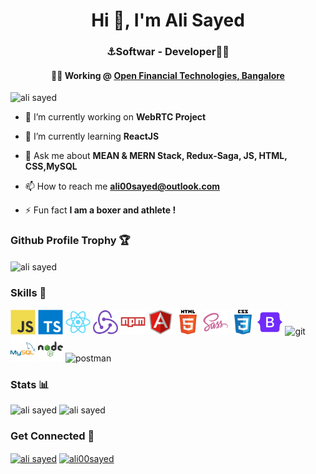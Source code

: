 <h1 align="center">Hi 👋, I'm Ali Sayed</h1>
<h3 align="center">⚓Softwar - Developer🧑‍💻</h3>
<h4 align="center">👨‍💻 Working @ <a href="https://in.open.money/">Open Financial Technologies, Bangalore</a></h3>


<p align="left"> <img src="https://komarev.com/ghpvc/?username=ali00sayed" alt="ali sayed" /> </p>

- 🔭 I’m currently working on **WebRTC Project**

- 🌱 I’m currently learning **ReactJS**

- 💬 Ask me about **MEAN & MERN Stack, Redux-Saga, JS, HTML, CSS,MySQL**

- 📫 How to reach me **ali00sayed@outlook.com**

- ⚡ Fun fact **I am a boxer and athlete !**

### Github Profile Trophy 🏆 
<img align="center" src="https://github-profile-trophy.vercel.app/?username=ali00sayed" alt="ali sayed" /> 

### Skills 🤨
<p align="left">
   <img src="https://github.com/devicons/devicon/blob/master/icons/javascript/javascript-original.svg" alt="javascript" width="40" height="40"/> 
  <img src="https://github.com/devicons/devicon/blob/master/icons/typescript/typescript-original.svg" alt="typescript" width="40" height="40"/>
   <img src="https://github.com/devicons/devicon/blob/master/icons/react/react-original.svg" alt="react" width="40" height="40"/> 
    <img src="https://github.com/devicons/devicon/blob/master/icons/redux/redux-original.svg" alt="redux" width="40" height="40"/> 
<!--   <img src="https://github.com/devicons/devicon/blob/master/icons/webpack/webpack-original.svg" alt="wepack" width="40" height="40"/> -->
<!--    <img src="https://github.com/devicons/devicon/blob/master/icons/babel/babel-original.svg" alt="babel" width="40" height="40"/> -->
<!--    <img src="https://github.com/devicons/devicon/blob/master/icons/yarn/yarn-original.svg" alt="yarn" width="40" height="40"/> -->
   <img src="https://github.com/devicons/devicon/blob/master/icons/npm/npm-original-wordmark.svg" alt="npm" width="40" height="40"/>
  <img src="https://github.com/devicons/devicon/blob/master/icons/angularjs/angularjs-original.svg" alt="angularjs" width="40" height="40"/>
    <img src="https://github.com/devicons/devicon/blob/master/icons/html5/html5-original-wordmark.svg" alt="html5" width="40" height="40"/>
    <img src="https://github.com/devicons/devicon/blob/master/icons/sass/sass-original.svg" alt="sass" width="40" height="40"/>
  <img src="https://github.com/devicons/devicon/blob/master/icons/css3/css3-original-wordmark.svg" alt="css3" width="40" height="40"/>
  <img src="https://github.com/devicons/devicon/blob/master/icons/bootstrap/bootstrap-plain.svg" alt="bootstrap" width="40" height="40"/>
<!--   <img src="https://www.chartjs.org/media/logo-title.svg" alt="chartjs" width="40" height="40"/>  -->
  <img src="https://www.vectorlogo.zone/logos/git-scm/git-scm-icon.svg" alt="git" width="40" height="40"/> 
<!--   <img src="https://github.com/devicons/devicon/blob/master/icons/linux/linux-original.svg" alt="linux" width="40" height="40"/>  -->
<!--   <img src="https://github.com/devicons/devicon/blob/master/icons/mongodb/mongodb-original-wordmark.svg" alt="mongodb" width="40" height="40"/>  -->
  <img src="https://github.com/devicons/devicon/blob/master/icons/mysql/mysql-original-wordmark.svg" alt="mysql" width="40" height="40"/>
  <img src="https://github.com/devicons/devicon/blob/master/icons/nodejs/nodejs-original-wordmark.svg" alt="nodejs" width="40" height="40"/>
   <img src="https://iconape.com/wp-content/png_logo_vector/postman.png" alt="postman" width="40" height="40"/>
<!--   <img src="https://github.com/devicons/devicon/blob/master/icons/php/php-original.svg" alt="php" width="40" height="40"/>  -->
<!--   <img src="https://github.com/devicons/devicon/blob/master/icons/heroku/heroku-original.svg" alt="heroku" width="40" height="40"/> -->
  </p>
 
  
  
  ### Stats 📊 
  <p align="left">
  <img  src="https://github-readme-stats.vercel.app/api/top-langs/?username=ali00sayed&theme=cobalt&layout=compact&hide=html" alt="ali sayed" />
<img  src="https://github-readme-stats.vercel.app/api?username=ali00sayed&theme=tokyonight&show_icons=true" alt="ali sayed" />
</p>

 ### Get Connected 🤝
<p align="left">
<a href="https://linkedin.com/in/ali00sayed" target="_blank"><img align="center" src="https://cdn.jsdelivr.net/npm/simple-icons@3.0.1/icons/linkedin.svg" alt="ali sayed" height="30" width="30" /></a>
<a href="https://instagram.com/ali00sayed" target="_blank"><img align="center" src="https://cdn.jsdelivr.net/npm/simple-icons@3.0.1/icons/instagram.svg" alt="ali00sayed" height="30" width="30" /></a>
</p>

